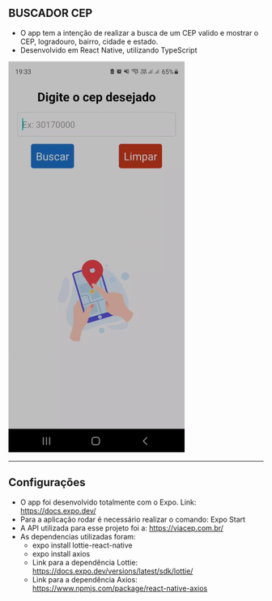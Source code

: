 ## BUSCADOR CEP

<div style='align-items: center; justify-content: center;'>
<ul>
 <li>O app tem a intenção de realizar a busca de um CEP valido e mostrar o CEP, logradouro, bairro, cidade e estado.</li>
 <li>Desenvolvido em React Native, utilizando TypeScript</li>
</ul>

<div >
<img src='./.github/assets/buscardorcepapp.gif' width='348' height='772' />
</div>

<hr>

## Configurações

<ul>
<li>O app foi desenvolvido totalmente com o Expo. Link: <a href='https://docs.expo.dev/'>https://docs.expo.dev/</a> </li>
<li>Para a aplicação rodar é necessário realizar o comando: Expo Start</li>
<li>A API utilizada para esse projeto foi a: <a href='https://viacep.com.br/'>https://viacep.com.br/</a></li>
<li>As dependencias utilizadas foram: <ul><li>expo install lottie-react-native</li><li>expo install axios</li><li>Link para a dependência Lottie: <a href='https://docs.expo.dev/versions/latest/sdk/lottie/'>https://docs.expo.dev/versions/latest/sdk/lottie/</a></li><li>Link para a dependência Axios: <a href='https://www.npmjs.com/package/react-native-axios'>https://www.npmjs.com/package/react-native-axios</a></li></ul></li>
</ul>
</div>
